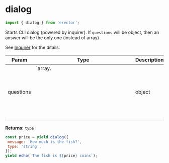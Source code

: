 dialog
==
```js
import { dialog } from 'erector';
```

Starts CLI dialog (powered by inquirer).
If `questions` will be object, then an answer will be the only one (instead of array)

See [Inquirer](https://www.npmjs.com/package/inquirer) for the ditails.

| Param  | Type                | Description  | Default   |
| ------ | ------------------- | ------------ | --------- |
| questions | `array.<object>|object|helper` | Question(s) | 


__Returns:__ `type` 



```js
const price = yield dialog({
 message: 'How much is the fish?',
 type: 'string',
});
yield echo(`The fish is ${price} coins`);
```


